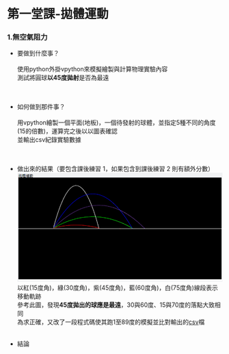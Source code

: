 # 第一堂課-拋體運動
### 1.無空氣阻力<br>
  - 要做到什麼事？<br><br>
      使用python外掛vpython來模擬繪製與計算物理實驗內容<br>
      測試將圓球**以45度拋射**是否為最遠<br><br><br>
  - 如何做到那件事？<br><br>
      用vpython繪製一個平面(地板)，一個待發射的球體，並指定5種不同的角度(15的倍數)，運算完之後以以圖表確認<br>
      並輸出csv紀錄實驗數據<br><br><br>
  - 做出來的結果（要包含課後練習 1，如果包含到課後練習 2 則有額外分數）<br>
      ![This is an image](/第一堂課-拋體運動/實驗成果.png)<br>
      以紅(15度角)，綠(30度角)，紫(45度角)，藍(60度角)，白(75度角)線段表示移動軌跡<br>
      參考此圖，發現**45度拋出的球應是最遠**，30與60度、15與70度的落點大致相同<br>
      為求正確，又改了一段程式碼使其跑1至89度的模擬並比對輸出的[csv](/第一堂課-拋體運動/out2.csv)檔<br><br>

  - 結論<br>